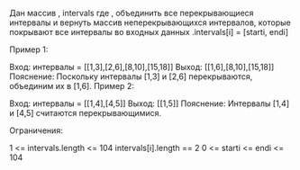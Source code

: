 Дан массив , intervals где , объединить все перекрывающиеся интервалы и вернуть массив неперекрывающихся интервалов, которые покрывают все интервалы во входных данных .intervals[i] = [starti, endi]

 

Пример 1:

Вход: интервалы = [[1,3],[2,6],[8,10],[15,18]]
 Выход: [[1,6],[8,10],[15,18]]
 Пояснение: Поскольку интервалы [1,3] и [2,6] перекрываются, объединим их в [1,6].
Пример 2:

Вход: интервалы = [[1,4],[4,5]]
 Выход: [[1,5]]
 Пояснение: Интервалы [1,4] и [4,5] считаются перекрывающимися.
 

Ограничения:

1 <= intervals.length <= 104
intervals[i].length == 2
0 <= starti <= endi <= 104